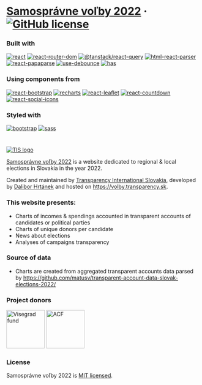 # [Samosprávne voľby 2022](https://volby.transparency.sk/) &middot; [![GitHub license](https://img.shields.io/badge/license-MIT-yellow.svg)](https://github.com/dacko-sk/tis-volby22/blob/main/LICENSE)

### Built with

[![react](https://img.shields.io/badge/react-v18.2.0-blue)](https://www.npmjs.com/package/react)
[![react-router-dom](https://img.shields.io/badge/react--router--dom-v6.3.0-blue)](https://www.npmjs.com/package/react-router-dom)
[![@tanstack/react-query](https://img.shields.io/badge/@tanstack/react--query-v4.0.10-blue)](https://www.npmjs.com/package/@tanstack/react-query)
[![html-react-parser](https://img.shields.io/badge/html--react--parser-v3.0.1-blue)](https://www.npmjs.com/package/html-react-parser)
[![react-papaparse](https://img.shields.io/badge/react--papaparse-v4.0.2-blue)](https://www.npmjs.com/package/react-papaparse)
[![use-debounce](https://img.shields.io/badge/use--debounce-v8.0.4-blue)](https://www.npmjs.com/package/use-debounce)
[![has](https://img.shields.io/badge/has-v1.0.3-lightgrey)](https://www.npmjs.com/package/has)

### Using components from

[![react-bootstrap](https://img.shields.io/badge/react--bootstrap-v2.4.0-yellowgreen)](https://www.npmjs.com/package/react-bootstrap)
[![recharts](https://img.shields.io/badge/recharts-v2.1.12-yellowgreen)](https://www.npmjs.com/package/recharts)
[![react-leaflet](https://img.shields.io/badge/react--leaflet-v4.0.2-yellowgreen)](https://www.npmjs.com/package/react-leaflet)
[![react-countdown](https://img.shields.io/badge/react--countdown-v2.3.2-yellowgreen)](https://www.npmjs.com/package/react-countdown)
[![react-social-icons](https://img.shields.io/badge/react--social--icons-v5.14.0-yellowgreen)](https://www.npmjs.com/package/react-social-icons)

### Styled with

[![bootstrap](https://img.shields.io/badge/bootstrap-v5.2.0-orange)](https://www.npmjs.com/package/bootstrap)
[![sass](https://img.shields.io/badge/sass-v1.53.0-orange)](https://www.npmjs.com/package/sass)

#

[![TIS logo](https://transparency.sk/wp-content/uploads/2020/11/tis_full-1.svg)](https://transparency.sk)

[Samosprávne voľby 2022](https://volby.transparency.sk) is a website dedicated to regional & local elections in Slovakia in the year 2022.

Created and maintained by [Transparency International Slovakia](https://transparency.sk/), developed by [Dalibor Hrtánek](https://github.com/dacko-sk) and hosted on https://volby.transparency.sk.

### This website presents:

-   Charts of incomes & spendings accounted in transparent accounts of candidates or political parties
-   Charts of unique donors per candidate
-   News about elections
-   Analyses of campaigns transparency

### Source of data

-   Charts are created from aggregated transparent accounts data parsed by
    https://github.com/matusv/transparent-account-data-slovak-elections-2022/

### Project donors

<img src="https://volby.transparency.sk/samosprava2022/img/Visegrad_logo_black.png" alt="Visegrad fund" height="100"/> <img src="https://volby.transparency.sk/samosprava2022/img/ACF_logo.png" alt="ACF" height="100"/>

### License

Samosprávne voľby 2022 is [MIT licensed](./LICENSE).
